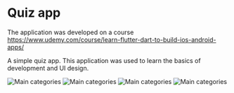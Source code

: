 # Quiz app

The application was developed on a course https://www.udemy.com/course/learn-flutter-dart-to-build-ios-android-apps/

A simple quiz app. This application was used to learn the basics of development and UI design.

![Main categories](./screenshots/screenshot1.png)
![Main categories](./screenshots/screenshot2.png)
![Main categories](./screenshots/screenshot3.png)
![Main categories](./screenshots/screenshot4.png)